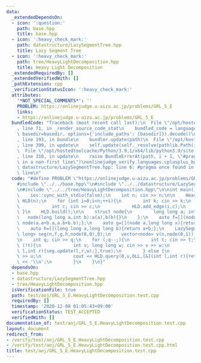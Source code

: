 ```yaml
---
data:
  _extendedDependsOn:
  - icon: ':question:'
    path: base.hpp
    title: base.hpp
  - icon: ':heavy_check_mark:'
    path: datastructure/LazySegmentTree.hpp
    title: Lazy Segment Tree
  - icon: ':heavy_check_mark:'
    path: tree/HeavyLightDecomposition.hpp
    title: Heavy Light Decomposition
  _extendedRequiredBy: []
  _extendedVerifiedWith: []
  _pathExtension: cpp
  _verificationStatusIcon: ':heavy_check_mark:'
  attributes:
    '*NOT_SPECIAL_COMMENTS*': ''
    PROBLEM: https://onlinejudge.u-aizu.ac.jp/problems/GRL_5_E
    links:
    - https://onlinejudge.u-aizu.ac.jp/problems/GRL_5_E
  bundledCode: "Traceback (most recent call last):\n  File \"/opt/hostedtoolcache/Python/3.9.1/x64/lib/python3.9/site-packages/onlinejudge_verify/documentation/build.py\"\
    , line 71, in _render_source_code_stat\n    bundled_code = language.bundle(stat.path,\
    \ basedir=basedir, options={'include_paths': [basedir]}).decode()\n  File \"/opt/hostedtoolcache/Python/3.9.1/x64/lib/python3.9/site-packages/onlinejudge_verify/languages/cplusplus.py\"\
    , line 193, in bundle\n    bundler.update(path)\n  File \"/opt/hostedtoolcache/Python/3.9.1/x64/lib/python3.9/site-packages/onlinejudge_verify/languages/cplusplus_bundle.py\"\
    , line 399, in update\n    self.update(self._resolve(pathlib.Path(included), included_from=path))\n\
    \  File \"/opt/hostedtoolcache/Python/3.9.1/x64/lib/python3.9/site-packages/onlinejudge_verify/languages/cplusplus_bundle.py\"\
    , line 310, in update\n    raise BundleErrorAt(path, i + 1, \"#pragma once found\
    \ in a non-first line\")\nonlinejudge_verify.languages.cplusplus_bundle.BundleErrorAt:\
    \ datastructure/LazySegmentTree.hpp: line 6: #pragma once found in a non-first\
    \ line\n"
  code: "#define PROBLEM \"https://onlinejudge.u-aizu.ac.jp/problems/GRL_5_E\"\n\n\
    #include \"../../base.hpp\"\n#include \"../../datastructure/LazySegmentTree.hpp\"\
    \n#include \"../../tree/HeavyLightDecomposition.hpp\"\n\nint main(){\n    cin.tie(0);\n\
    \    ios::sync_with_stdio(false);\n    int n; cin >> n;\n\n    HeavyLightDecomposition\
    \ HLD(n);\n    for (int i=0;i<n;++i){\n        int k; cin >> k;\n        for (;k--;){\n\
    \            int c; cin >> c;\n            HLD.add_edge(i,c);\n        }\n   \
    \ }\n    HLD.build();\n\n    struct node{\n        long long a; int b;\n     \
    \   node(long long a,int b):a(a),b(b){}\n    };\n    auto f=[](node a,node b){return\
    \ node(a.a+b.a,a.b+b.b);};\n    auto g=[](node a,long long x){return node(a.a+x*a.b,a.b);};\n\
    \    auto h=[](long long a,long long b){return a+b;};\n    LazySegmentTree<node,long\
    \ long> seg(n,f,g,h,node(0,0),0);\n    vector<node> v(n,node(0,1));\n    seg.build(v);\n\
    \n    int q; cin >> q;\n    for (;q--;){\n        int t; cin >> t;\n        if\
    \ (!t){\n            int v; long long w; cin >> v >> w;\n            HLD.update_path(0,v,[&](int\
    \ l,int r){seg.update(l,r,w);},true);\n        } else {\n            int u; cin\
    \ >> u;\n            cout << HLD.query(0,u,0LL,[&](int l,int r){return seg.query(l,r).a;},h)\
    \ << '\\n';\n        }\n    }\n}"
  dependsOn:
  - base.hpp
  - datastructure/LazySegmentTree.hpp
  - tree/HeavyLightDecomposition.hpp
  isVerificationFile: true
  path: test/aoj/GRL_5_E.HeavyLightDecomposition.test.cpp
  requiredBy: []
  timestamp: '2020-12-08 01:05:43+09:00'
  verificationStatus: TEST_ACCEPTED
  verifiedWith: []
documentation_of: test/aoj/GRL_5_E.HeavyLightDecomposition.test.cpp
layout: document
redirect_from:
- /verify/test/aoj/GRL_5_E.HeavyLightDecomposition.test.cpp
- /verify/test/aoj/GRL_5_E.HeavyLightDecomposition.test.cpp.html
title: test/aoj/GRL_5_E.HeavyLightDecomposition.test.cpp
---
```

